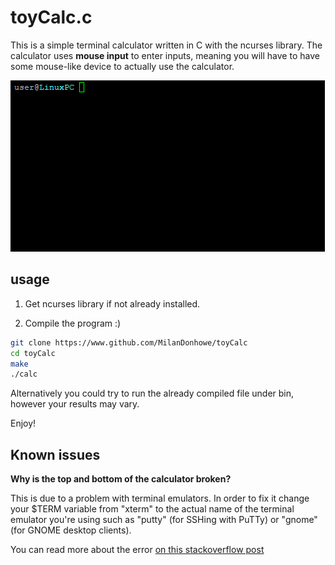 # toyCalc.c


This is a simple terminal calculator written in C with the ncurses library.  The calculator uses **mouse input** to enter inputs, meaning you will have to have some mouse-like device to actually use the calculator.

![gif of the calculator running in a terminal](https://raw.githubusercontent.com/MilanDonhowe/ReadmeImages/master/ttty/toyCalc.gif)

## usage
1. Get ncurses library if not already installed.

2. Compile the program :)
```bash
git clone https://www.github.com/MilanDonhowe/toyCalc
cd toyCalc
make
./calc
```

Alternatively you could try to run the already compiled file under bin, however your results may vary.

Enjoy!

## Known issues

**Why is the top and bottom of the calculator broken?**

This is due to a problem with terminal emulators.  In order to fix it change your $TERM variable from "xterm" to the actual name of the terminal emulator you're using such as "putty" (for SSHing with PuTTy) or "gnome" (for GNOME desktop clients).

You can read more about the error [on this stackoverflow post](https://stackoverflow.com/questions/46507473/ncurses-in-urxvt-does-not-print-repeating-characters)
